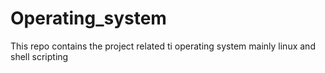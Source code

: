 # Operating_system
This repo contains the project related ti operating system mainly linux and shell scripting 
